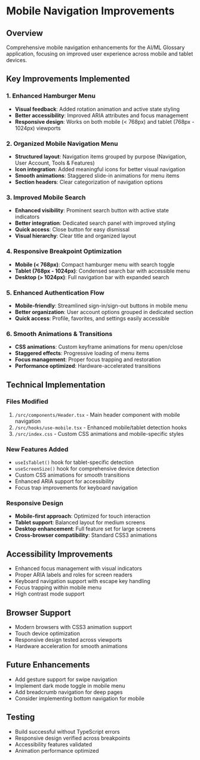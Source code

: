 # Mobile Navigation Improvements

## Overview
Comprehensive mobile navigation enhancements for the AI/ML Glossary application, focusing on improved user experience across mobile and tablet devices.

## Key Improvements Implemented

### 1. Enhanced Hamburger Menu
- **Visual feedback**: Added rotation animation and active state styling
- **Better accessibility**: Improved ARIA attributes and focus management
- **Responsive design**: Works on both mobile (< 768px) and tablet (768px - 1024px) viewports

### 2. Organized Mobile Navigation Menu
- **Structured layout**: Navigation items grouped by purpose (Navigation, User Account, Tools & Features)
- **Icon integration**: Added meaningful icons for better visual navigation
- **Smooth animations**: Staggered slide-in animations for menu items
- **Section headers**: Clear categorization of navigation options

### 3. Improved Mobile Search
- **Enhanced visibility**: Prominent search button with active state indicators
- **Better integration**: Dedicated search panel with improved styling
- **Quick access**: Close button for easy dismissal
- **Visual hierarchy**: Clear title and organized layout

### 4. Responsive Breakpoint Optimization
- **Mobile (< 768px)**: Compact hamburger menu with search toggle
- **Tablet (768px - 1024px)**: Condensed search bar with accessible menu
- **Desktop (> 1024px)**: Full navigation bar with expanded search

### 5. Enhanced Authentication Flow
- **Mobile-friendly**: Streamlined sign-in/sign-out buttons in mobile menu
- **Better organization**: User account options grouped in dedicated section
- **Quick access**: Profile, favorites, and settings easily accessible

### 6. Smooth Animations & Transitions
- **CSS animations**: Custom keyframe animations for menu open/close
- **Staggered effects**: Progressive loading of menu items
- **Focus management**: Proper focus trapping and restoration
- **Performance optimized**: Hardware-accelerated transitions

## Technical Implementation

### Files Modified
1. `/src/components/Header.tsx` - Main header component with mobile navigation
2. `/src/hooks/use-mobile.tsx` - Enhanced mobile/tablet detection hooks
3. `/src/index.css` - Custom CSS animations and mobile-specific styles

### New Features Added
- `useIsTablet()` hook for tablet-specific detection
- `useScreenSize()` hook for comprehensive device detection
- Custom CSS animations for smooth transitions
- Enhanced ARIA support for accessibility
- Focus trap improvements for keyboard navigation

### Responsive Design
- **Mobile-first approach**: Optimized for touch interaction
- **Tablet support**: Balanced layout for medium screens
- **Desktop enhancement**: Full feature set for large screens
- **Cross-browser compatibility**: Standard CSS3 animations

## Accessibility Improvements
- Enhanced focus management with visual indicators
- Proper ARIA labels and roles for screen readers
- Keyboard navigation support with escape key handling
- Focus trapping within mobile menu
- High contrast mode support

## Browser Support
- Modern browsers with CSS3 animation support
- Touch device optimization
- Responsive design tested across viewports
- Hardware acceleration for smooth animations

## Future Enhancements
- Add gesture support for swipe navigation
- Implement dark mode toggle in mobile menu
- Add breadcrumb navigation for deep pages
- Consider implementing bottom navigation for mobile

## Testing
- Build successful without TypeScript errors
- Responsive design verified across breakpoints
- Accessibility features validated
- Animation performance optimized